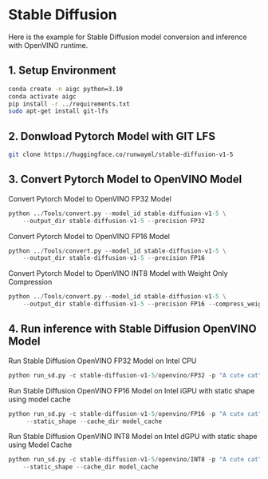# Stable Diffusion
Here is the example for Stable Diffusion model conversion and inference with OpenVINO runtime.

## 1. Setup Environment
```bash
conda create -n aigc python=3.10
conda activate aigc
pip install -r ../requirements.txt
sudo apt-get install git-lfs
```

## 2. Donwload Pytorch Model with GIT LFS
```bash
git clone https://huggingface.co/runwayml/stable-diffusion-v1-5
```

## 3. Convert Pytorch Model to OpenVINO Model
Convert Pytorch Model to OpenVINO FP32 Model
```python
python ../Tools/convert.py --model_id stable-diffusion-v1-5 \
    --output_dir stable-diffusion-v1-5 --precision FP32
```
Convert Pytorch Model to OpenVINO FP16 Model
```python
python ../Tools/convert.py --model_id stable-diffusion-v1-5 \
    --output_dir stable-diffusion-v1-5 --precision FP16
```
Convert Pytorch Model to OpenVINO INT8 Model with Weight Only Compression
```python
python ../Tools/convert.py --model_id stable-diffusion-v1-5 \
    --output_dir stable-diffusion-v1-5 --precision FP16 --compress_weights
```

## 4. Run inference with Stable Diffusion OpenVINO Model
Run Stable Diffusion OpenVINO FP32 Model on Intel CPU
```python
python run_sd.py -c stable-diffusion-v1-5/openvino/FP32 -p "A cute cat" -d CPU
```
Run Stable Diffusion OpenVINO FP16 Model on Intel iGPU with static shape using model cache 
```python
python run_sd.py -c stable-diffusion-v1-5/openvino/FP16 -p "A cute cat" -d GPU.0 \
     --static_shape --cache_dir model_cache
```
Run Stable Diffusion OpenVINO INT8 Model on Intel dGPU with static shape using Model Cache
```python
python run_sd.py -c stable-diffusion-v1-5/openvino/INT8 -p "A cute cat" -d GPU.1 \
    --static_shape --cache_dir model_cache
```
